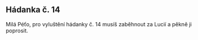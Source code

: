 ## Hádanka č. 14

Milá Péťo, pro vyluštění hádanky č. 14 musíš zaběhnout za Lucií a pěkně ji poprosit.
